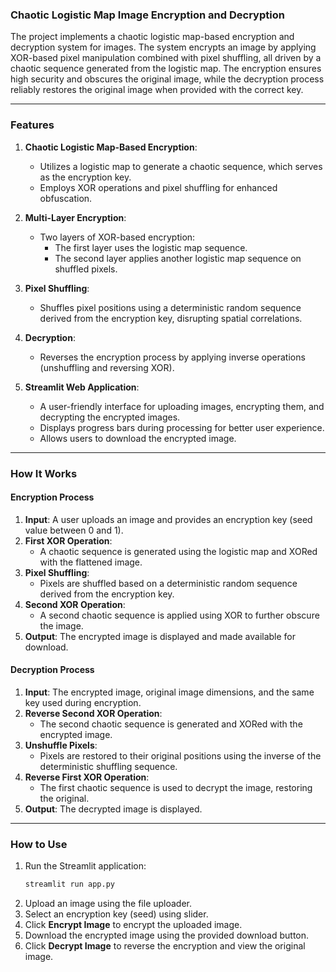 ### Chaotic Logistic Map Image Encryption and Decryption

The project implements a chaotic logistic map-based encryption and decryption system for images. The system encrypts an image by applying XOR-based pixel manipulation combined with pixel shuffling, all driven by a chaotic sequence generated from the logistic map. The encryption ensures high security and obscures the original image, while the decryption process reliably restores the original image when provided with the correct key.

---

### **Features**
1. **Chaotic Logistic Map-Based Encryption**:
   - Utilizes a logistic map to generate a chaotic sequence, which serves as the encryption key.
   - Employs XOR operations and pixel shuffling for enhanced obfuscation.

2. **Multi-Layer Encryption**:
   - Two layers of XOR-based encryption:
     - The first layer uses the logistic map sequence.
     - The second layer applies another logistic map sequence on shuffled pixels.

3. **Pixel Shuffling**:
   - Shuffles pixel positions using a deterministic random sequence derived from the encryption key, disrupting spatial correlations.

4. **Decryption**:
   - Reverses the encryption process by applying inverse operations (unshuffling and reversing XOR).

5. **Streamlit Web Application**:
   - A user-friendly interface for uploading images, encrypting them, and decrypting the encrypted images.
   - Displays progress bars during processing for better user experience.
   - Allows users to download the encrypted image.

---

### **How It Works**
#### **Encryption Process**
1. **Input**: A user uploads an image and provides an encryption key (seed value between 0 and 1).
2. **First XOR Operation**:
   - A chaotic sequence is generated using the logistic map and XORed with the flattened image.
3. **Pixel Shuffling**:
   - Pixels are shuffled based on a deterministic random sequence derived from the encryption key.
4. **Second XOR Operation**:
   - A second chaotic sequence is applied using XOR to further obscure the image.
5. **Output**: The encrypted image is displayed and made available for download.

#### **Decryption Process**
1. **Input**: The encrypted image, original image dimensions, and the same key used during encryption.
2. **Reverse Second XOR Operation**:
   - The second chaotic sequence is generated and XORed with the encrypted image.
3. **Unshuffle Pixels**:
   - Pixels are restored to their original positions using the inverse of the deterministic shuffling sequence.
4. **Reverse First XOR Operation**:
   - The first chaotic sequence is used to decrypt the image, restoring the original.
5. **Output**: The decrypted image is displayed.

---

### **How to Use**
1. Run the Streamlit application:
   ```bash
   streamlit run app.py
   ```
2. Upload an image using the file uploader.
3. Select an encryption key (seed) using slider.
4. Click **Encrypt Image** to encrypt the uploaded image.
5. Download the encrypted image using the provided download button.
6. Click **Decrypt Image** to reverse the encryption and view the original image.
